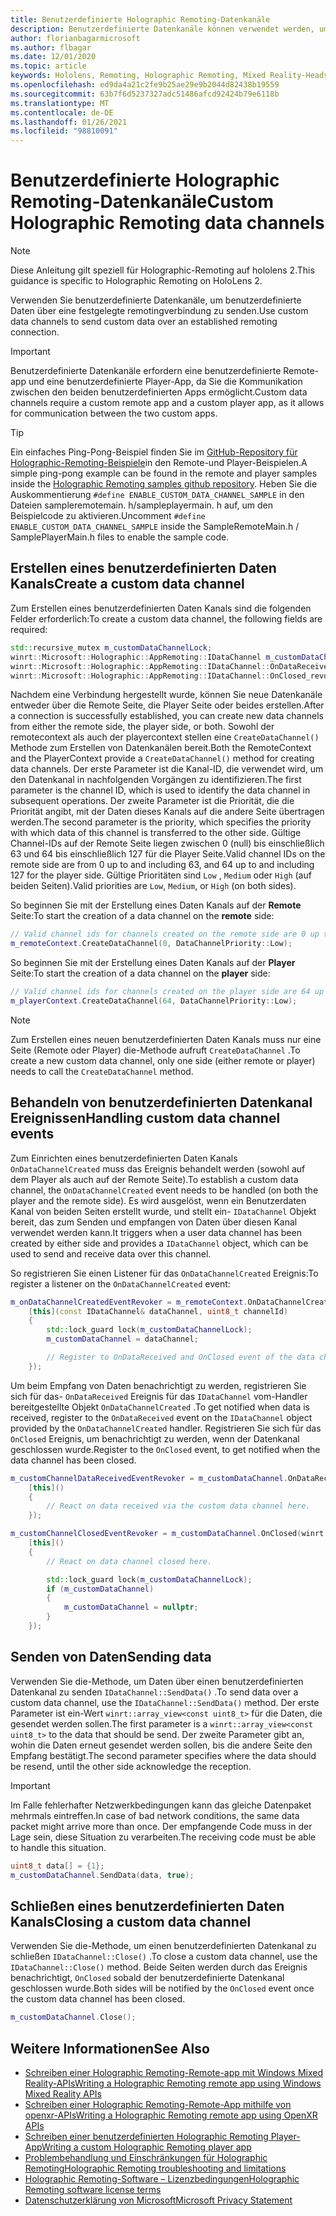 ```yaml
---
title: Benutzerdefinierte Holographic Remoting-Datenkanäle
description: Benutzerdefinierte Datenkanäle können verwendet werden, um Benutzerdaten über die bereits festgelegte Holographic Remoting-Verbindung zu senden.
author: florianbagarmicrosoft
ms.author: flbagar
ms.date: 12/01/2020
ms.topic: article
keywords: Hololens, Remoting, Holographic Remoting, Mixed Reality-Headset, Windows Mixed Reality-Headset, Virtual Reality-Headset, Datenkanäle
ms.openlocfilehash: ed9da4a21c2fe9b25ae29e9b2044d82438b19559
ms.sourcegitcommit: 63b7f6d5237327adc51486afcd92424b79e6118b
ms.translationtype: MT
ms.contentlocale: de-DE
ms.lasthandoff: 01/26/2021
ms.locfileid: "98810091"
---
```

# <a name="custom-holographic-remoting-data-channels"></a><span data-ttu-id="609cb-104">Benutzerdefinierte Holographic Remoting-Datenkanäle</span><span class="sxs-lookup"><span data-stu-id="609cb-104">Custom Holographic Remoting data channels</span></span>

>[!NOTE]
><span data-ttu-id="609cb-105">Diese Anleitung gilt speziell für Holographic-Remoting auf hololens 2.</span><span class="sxs-lookup"><span data-stu-id="609cb-105">This guidance is specific to Holographic Remoting on HoloLens 2.</span></span>

<span data-ttu-id="609cb-106">Verwenden Sie benutzerdefinierte Datenkanäle, um benutzerdefinierte Daten über eine festgelegte remotingverbindung zu senden.</span><span class="sxs-lookup"><span data-stu-id="609cb-106">Use custom data channels to send custom data over an established remoting connection.</span></span>

>[!IMPORTANT]
><span data-ttu-id="609cb-107">Benutzerdefinierte Datenkanäle erfordern eine benutzerdefinierte Remote-app und eine benutzerdefinierte Player-App, da Sie die Kommunikation zwischen den beiden benutzerdefinierten Apps ermöglicht.</span><span class="sxs-lookup"><span data-stu-id="609cb-107">Custom data channels require a custom remote app and a custom player app, as it allows for communication between the two custom apps.</span></span>

>[!TIP]
><span data-ttu-id="609cb-108">Ein einfaches Ping-Pong-Beispiel finden Sie im [GitHub-Repository für Holographic-Remoting-Beispiele](https://github.com/microsoft/MixedReality-HolographicRemoting-Samples)in den Remote-und Player-Beispielen.</span><span class="sxs-lookup"><span data-stu-id="609cb-108">A simple ping-pong example can be found in the remote and player samples inside the [Holographic Remoting samples github repository](https://github.com/microsoft/MixedReality-HolographicRemoting-Samples).</span></span> <span data-ttu-id="609cb-109">Heben Sie die Auskommentierung ```#define ENABLE_CUSTOM_DATA_CHANNEL_SAMPLE``` in den Dateien sampleremotemain. h/sampleplayermain. h auf, um den Beispielcode zu aktivieren.</span><span class="sxs-lookup"><span data-stu-id="609cb-109">Uncomment ```#define ENABLE_CUSTOM_DATA_CHANNEL_SAMPLE``` inside the SampleRemoteMain.h / SamplePlayerMain.h files to enable the sample code.</span></span>


## <a name="create-a-custom-data-channel"></a><span data-ttu-id="609cb-110">Erstellen eines benutzerdefinierten Daten Kanals</span><span class="sxs-lookup"><span data-stu-id="609cb-110">Create a custom data channel</span></span>


<span data-ttu-id="609cb-111">Zum Erstellen eines benutzerdefinierten Daten Kanals sind die folgenden Felder erforderlich:</span><span class="sxs-lookup"><span data-stu-id="609cb-111">To create a custom data channel, the following fields are required:</span></span>
```cpp
std::recursive_mutex m_customDataChannelLock;
winrt::Microsoft::Holographic::AppRemoting::IDataChannel m_customDataChannel = nullptr;
winrt::Microsoft::Holographic::AppRemoting::IDataChannel::OnDataReceived_revoker m_customChannelDataReceivedEventRevoker;
winrt::Microsoft::Holographic::AppRemoting::IDataChannel::OnClosed_revoker m_customChannelClosedEventRevoker;
```

<span data-ttu-id="609cb-112">Nachdem eine Verbindung hergestellt wurde, können Sie neue Datenkanäle entweder über die Remote Seite, die Player Seite oder beides erstellen.</span><span class="sxs-lookup"><span data-stu-id="609cb-112">After a connection is successfully established, you can create new data channels from either the remote side, the player side, or both.</span></span> <span data-ttu-id="609cb-113">Sowohl der remotecontext als auch der playercontext stellen eine ```CreateDataChannel()``` Methode zum Erstellen von Datenkanälen bereit.</span><span class="sxs-lookup"><span data-stu-id="609cb-113">Both the RemoteContext and the PlayerContext provide a ```CreateDataChannel()``` method for creating data channels.</span></span> <span data-ttu-id="609cb-114">Der erste Parameter ist die Kanal-ID, die verwendet wird, um den Datenkanal in nachfolgenden Vorgängen zu identifizieren.</span><span class="sxs-lookup"><span data-stu-id="609cb-114">The first parameter is the channel ID, which is used to identify the data channel in subsequent operations.</span></span> <span data-ttu-id="609cb-115">Der zweite Parameter ist die Priorität, die die Priorität angibt, mit der Daten dieses Kanals auf die andere Seite übertragen werden.</span><span class="sxs-lookup"><span data-stu-id="609cb-115">The second parameter is the priority, which specifies the priority with which data of this channel is transferred to the other side.</span></span> <span data-ttu-id="609cb-116">Gültige Channel-IDs auf der Remote Seite liegen zwischen 0 (null) bis einschließlich 63 und 64 bis einschließlich 127 für die Player Seite.</span><span class="sxs-lookup"><span data-stu-id="609cb-116">Valid channel IDs on the remote side are from 0 up to and including 63, and 64 up to and including 127 for the player side.</span></span> <span data-ttu-id="609cb-117">Gültige Prioritäten sind ```Low``` , ```Medium``` oder ```High``` (auf beiden Seiten).</span><span class="sxs-lookup"><span data-stu-id="609cb-117">Valid priorities are ```Low```, ```Medium```, or ```High``` (on both sides).</span></span>

<span data-ttu-id="609cb-118">So beginnen Sie mit der Erstellung eines Daten Kanals auf der **Remote** Seite:</span><span class="sxs-lookup"><span data-stu-id="609cb-118">To start the creation of a data channel on the **remote** side:</span></span>
```cpp
// Valid channel ids for channels created on the remote side are 0 up to and including 63
m_remoteContext.CreateDataChannel(0, DataChannelPriority::Low);
```

<span data-ttu-id="609cb-119">So beginnen Sie mit der Erstellung eines Daten Kanals auf der **Player** Seite:</span><span class="sxs-lookup"><span data-stu-id="609cb-119">To start the creation of a data channel on the **player** side:</span></span>
```cpp
// Valid channel ids for channels created on the player side are 64 up to and including 127
m_playerContext.CreateDataChannel(64, DataChannelPriority::Low);
```

>[!NOTE]
><span data-ttu-id="609cb-120">Zum Erstellen eines neuen benutzerdefinierten Daten Kanals muss nur eine Seite (Remote oder Player) die-Methode aufruft ```CreateDataChannel``` .</span><span class="sxs-lookup"><span data-stu-id="609cb-120">To create a new custom data channel, only one side (either remote or player) needs to call the ```CreateDataChannel``` method.</span></span>

## <a name="handling-custom-data-channel-events"></a><span data-ttu-id="609cb-121">Behandeln von benutzerdefinierten Datenkanal Ereignissen</span><span class="sxs-lookup"><span data-stu-id="609cb-121">Handling custom data channel events</span></span>

<span data-ttu-id="609cb-122">Zum Einrichten eines benutzerdefinierten Daten Kanals ```OnDataChannelCreated``` muss das Ereignis behandelt werden (sowohl auf dem Player als auch auf der Remote Seite).</span><span class="sxs-lookup"><span data-stu-id="609cb-122">To establish a custom data channel, the ```OnDataChannelCreated``` event needs to be handled (on both the player and the remote side).</span></span> <span data-ttu-id="609cb-123">Es wird ausgelöst, wenn ein Benutzerdaten Kanal von beiden Seiten erstellt wurde, und stellt ein- ```IDataChannel``` Objekt bereit, das zum Senden und empfangen von Daten über diesen Kanal verwendet werden kann.</span><span class="sxs-lookup"><span data-stu-id="609cb-123">It triggers when a user data channel has been created by either side and provides a ```IDataChannel``` object, which can be used to send and receive data over this channel.</span></span>

<span data-ttu-id="609cb-124">So registrieren Sie einen Listener für das ```OnDataChannelCreated``` Ereignis:</span><span class="sxs-lookup"><span data-stu-id="609cb-124">To register a listener on the ```OnDataChannelCreated``` event:</span></span>
```cpp
m_onDataChannelCreatedEventRevoker = m_remoteContext.OnDataChannelCreated(winrt::auto_revoke,
    [this](const IDataChannel& dataChannel, uint8_t channelId)
    {
        std::lock_guard lock(m_customDataChannelLock);
        m_customDataChannel = dataChannel;

        // Register to OnDataReceived and OnClosed event of the data channel here, see below...
    });
```

<span data-ttu-id="609cb-125">Um beim Empfang von Daten benachrichtigt zu werden, registrieren Sie sich für das- ```OnDataReceived``` Ereignis für das ```IDataChannel``` vom-Handler bereitgestellte Objekt ```OnDataChannelCreated``` .</span><span class="sxs-lookup"><span data-stu-id="609cb-125">To get notified when data is received, register to the ```OnDataReceived``` event on the ```IDataChannel``` object provided by the ```OnDataChannelCreated``` handler.</span></span> <span data-ttu-id="609cb-126">Registrieren Sie sich für das ```OnClosed``` Ereignis, um benachrichtigt zu werden, wenn der Datenkanal geschlossen wurde.</span><span class="sxs-lookup"><span data-stu-id="609cb-126">Register to the ```OnClosed``` event, to get notified when the data channel has been closed.</span></span>

```cpp
m_customChannelDataReceivedEventRevoker = m_customDataChannel.OnDataReceived(winrt::auto_revoke, 
    [this]()
    {
        // React on data received via the custom data channel here.
    });

m_customChannelClosedEventRevoker = m_customDataChannel.OnClosed(winrt::auto_revoke,
    [this]()
    {
        // React on data channel closed here.

        std::lock_guard lock(m_customDataChannelLock);
        if (m_customDataChannel)
        {
            m_customDataChannel = nullptr;
        }
    });
```

## <a name="sending-data"></a><span data-ttu-id="609cb-127">Senden von Daten</span><span class="sxs-lookup"><span data-stu-id="609cb-127">Sending data</span></span>

<span data-ttu-id="609cb-128">Verwenden Sie die-Methode, um Daten über einen benutzerdefinierten Datenkanal zu senden ```IDataChannel::SendData()``` .</span><span class="sxs-lookup"><span data-stu-id="609cb-128">To send data over a custom data channel, use the ```IDataChannel::SendData()``` method.</span></span> <span data-ttu-id="609cb-129">Der erste Parameter ist ein-Wert ```winrt::array_view<const uint8_t>``` für die Daten, die gesendet werden sollen.</span><span class="sxs-lookup"><span data-stu-id="609cb-129">The first parameter is a ```winrt::array_view<const uint8_t>``` to the data that should be send.</span></span> <span data-ttu-id="609cb-130">Der zweite Parameter gibt an, wohin die Daten erneut gesendet werden sollen, bis die andere Seite den Empfang bestätigt.</span><span class="sxs-lookup"><span data-stu-id="609cb-130">The second parameter specifies where the data should be resend, until the other side acknowledge the reception.</span></span> 

>[!IMPORTANT]
><span data-ttu-id="609cb-131">Im Falle fehlerhafter Netzwerkbedingungen kann das gleiche Datenpaket mehrmals eintreffen.</span><span class="sxs-lookup"><span data-stu-id="609cb-131">In case of bad network conditions, the same data packet might arrive more than once.</span></span> <span data-ttu-id="609cb-132">Der empfangende Code muss in der Lage sein, diese Situation zu verarbeiten.</span><span class="sxs-lookup"><span data-stu-id="609cb-132">The receiving code must be able to handle this situation.</span></span>

```cpp
uint8_t data[] = {1};
m_customDataChannel.SendData(data, true);
```

## <a name="closing-a-custom-data-channel"></a><span data-ttu-id="609cb-133">Schließen eines benutzerdefinierten Daten Kanals</span><span class="sxs-lookup"><span data-stu-id="609cb-133">Closing a custom data channel</span></span>

<span data-ttu-id="609cb-134">Verwenden Sie die-Methode, um einen benutzerdefinierten Datenkanal zu schließen ```IDataChannel::Close()``` .</span><span class="sxs-lookup"><span data-stu-id="609cb-134">To close a custom data channel, use the ```IDataChannel::Close()``` method.</span></span> <span data-ttu-id="609cb-135">Beide Seiten werden durch das Ereignis benachrichtigt, ```OnClosed``` sobald der benutzerdefinierte Datenkanal geschlossen wurde.</span><span class="sxs-lookup"><span data-stu-id="609cb-135">Both sides will be notified by the ```OnClosed``` event once the custom data channel has been closed.</span></span>

```cpp
m_customDataChannel.Close();
```

## <a name="see-also"></a><span data-ttu-id="609cb-136">Weitere Informationen</span><span class="sxs-lookup"><span data-stu-id="609cb-136">See Also</span></span>
* [<span data-ttu-id="609cb-137">Schreiben einer Holographic Remoting-Remote-app mit Windows Mixed Reality-APIs</span><span class="sxs-lookup"><span data-stu-id="609cb-137">Writing a Holographic Remoting remote app using Windows Mixed Reality APIs</span></span>](holographic-remoting-create-remote-wmr.md)
* [<span data-ttu-id="609cb-138">Schreiben einer Holographic Remoting-Remote-App mithilfe von openxr-APIs</span><span class="sxs-lookup"><span data-stu-id="609cb-138">Writing a Holographic Remoting remote app using OpenXR APIs</span></span>](holographic-remoting-create-remote-openxr.md)
* [<span data-ttu-id="609cb-139">Schreiben einer benutzerdefinierten Holographic Remoting Player-App</span><span class="sxs-lookup"><span data-stu-id="609cb-139">Writing a custom Holographic Remoting player app</span></span>](holographic-remoting-create-player.md)
* [<span data-ttu-id="609cb-140">Problembehandlung und Einschränkungen für Holographic Remoting</span><span class="sxs-lookup"><span data-stu-id="609cb-140">Holographic Remoting troubleshooting and limitations</span></span>](holographic-remoting-troubleshooting.md)
* [<span data-ttu-id="609cb-141">Holographic Remoting-Software – Lizenzbedingungen</span><span class="sxs-lookup"><span data-stu-id="609cb-141">Holographic Remoting software license terms</span></span>](/legal/mixed-reality/microsoft-holographic-remoting-software-license-terms)
* [<span data-ttu-id="609cb-142">Datenschutzerklärung von Microsoft</span><span class="sxs-lookup"><span data-stu-id="609cb-142">Microsoft Privacy Statement</span></span>](https://go.microsoft.com/fwlink/?LinkId=521839)
